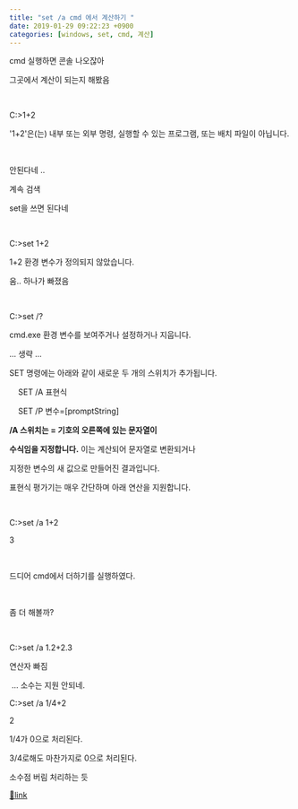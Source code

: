 ```yaml
---
title: "set /a cmd 에서 계산하기 "
date: 2019-01-29 09:22:23 +0900
categories: [windows, set, cmd, 계산]
---
```


cmd 실행하면 콘솔 나오잖아

그곳에서 계산이 되는지 해봤음

 

C:\>1+2

'1+2'은(는) 내부 또는 외부 명령, 실행할 수 있는 프로그램, 또는 배치 파일이 아닙니다.

 

안된다네 .. 

계속 검색

set을 쓰면 된다네

 

C:\>set 1+2

1+2 환경 변수가 정의되지 않았습니다.

움.. 하나가 빠졌음

 

C:\>set /?

cmd.exe 환경 변수를 보여주거나 설정하거나 지웁니다.

... 생략 ...

SET 명령에는 아래와 같이 새로운 두 개의 스위치가 추가됩니다.

  


    SET /A 표현식

    SET /P 변수=[promptString]

  


**/A 스위치는 = 기호의 오른쪽에 있는 문자열이**

**수식임을 지정합니다.** 이는 계산되어 문자열로 변환되거나


지정한 변수의 새 값으로 만들어진 결과입니다.

표현식 평가기는 매우 간단하며 아래 연산을 지원합니다.

 

C:\>set /a 1+2

3

 

드디어 cmd에서 더하기를 실행하였다.

 

좀 더 해볼까?

 

C:\>set /a 1.2+2.3

연산자 빠짐

 ... 소수는 지원 안되네.

  


C:\>set /a 1/4+2

2

1/4가 0으로 처리된다.

3/4로해도 마찬가지로 0으로 처리된다. 

소수점 버림 처리하는 듯




[🔗link](http://www.mins01.com/mh/tech/read/1252)